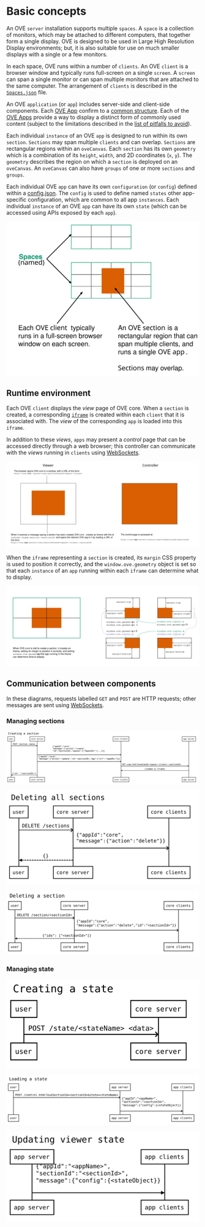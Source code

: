 # Basic concepts

An OVE `server` installation supports multiple `spaces`. A `space` is a collection of monitors, which may be attached to different computers, that together form a single display. OVE is designed to be used in Large High Resolution Display environments; but, it is also suitable for use on much smaller displays with a single or a few monitors.

In each space, OVE runs within a number of `clients`. An OVE `client` is a browser window and typically runs full-screen on a single `screen`. A `screen` can span a single monitor or can span multiple monitors that are attached to the same computer. The arrangement of `clients` is described in the [`Spaces.json`](https://github.com/ove/ove/blob/master/packages/ove-core/src/client/Spaces.json) file.

An OVE `application` (or `app`) includes server-side and client-side components. Each [OVE App](https://github.com/ove/ove-apps/packages) confirm to a [common structure](./APP_DEVELOPMENT.md/#application-structure). Each of the [OVE Apps](https://github.com/ove/ove-apps) provide a way to display a distinct form of commonly used content (subject to the limitations described in the [list of pitfalls to avoid](./PITFALLS.md)).

Each individual `instance` of an OVE `app` is designed to run within its own `section`. `Sections` may span multiple `clients` and can overlap. `Sections` are rectangular regions within an `oveCanvas`. Each `section` has its own `geometry` which is a combination of its `height`, `width`, and 2D coordinates (`x`, `y`). The `geometry` describes the region on which a `section` is deployed on an `oveCanvas`. An `oveCanvas` can also have `groups` of one or more `sections` and `groups`.

Each individual OVE `app` can have its own `configuration` (or `config`) defined within a [config.json](./APP_DEVELOPMENT.md/#application-structure). The `config` is used to define named `states` other app-specific configuration, which are common to all app `instances`. Each individual `instance` of an OVE `app` can have its own `state` (which can be accessed using APIs exposed by each `app`).

![](images/concepts.svg)

## Runtime environment

Each OVE `client` displays the *view* page of OVE core. When a `section` is created, a corresponding [`iframe`](https://developer.mozilla.org/en-US/docs/Web/HTML/Element/iframe) is created within each `client` that it is associated with. The *view* of the corresponding `app` is loaded into this `iframe`.

In addition to these *views*, `apps` may present a *control* page that can be accessed directly through a web browser; this controller can communicate with the *views* running in `clients` using [WebSockets](https://developer.mozilla.org/en-US/docs/Web/API/WebSockets_API).

![](images/urls.svg)

When the `iframe` representing a `section` is created, its `margin` CSS property is used to position it correctly, and the `window.ove.geometry` object is set so that each `instance` of an `app` running within each `iframe` can determine what to display.

![](images/tiling.svg)

## Communication between components

In these diagrams, requests labelled `GET` and `POST` are HTTP requests; other messages are sent using [WebSockets](https://developer.mozilla.org/en-US/docs/Web/API/WebSockets_API).

### Managing sections

![](images/sequence-diagrams/create-section.svg)

![](images/sequence-diagrams/delete-sections.svg)

![](images/sequence-diagrams/delete-section.svg)

### Managing state

![](images/sequence-diagrams/create-state.svg)

![](images/sequence-diagrams/load-state.svg)

![](images/sequence-diagrams/update-state.svg)
